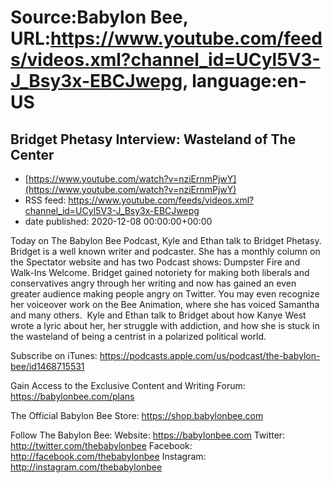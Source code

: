 # Source:Babylon Bee, URL:https://www.youtube.com/feeds/videos.xml?channel_id=UCyl5V3-J_Bsy3x-EBCJwepg, language:en-US

## Bridget Phetasy Interview: Wasteland of The Center
 - [https://www.youtube.com/watch?v=nziErnmPjwY](https://www.youtube.com/watch?v=nziErnmPjwY)
 - RSS feed: https://www.youtube.com/feeds/videos.xml?channel_id=UCyl5V3-J_Bsy3x-EBCJwepg
 - date published: 2020-12-08 00:00:00+00:00

Today on The Babylon Bee Podcast, Kyle and Ethan talk to Bridget Phetasy. Bridget is a well known writer and podcaster. She has a monthly column on the Spectator website and has two Podcast shows: Dumpster Fire and Walk-Ins Welcome. Bridget gained notoriety for making both liberals and conservatives angry through her writing and now has gained an even greater audience making people angry on Twitter. You may even recognize her voiceover work on the Bee Animation, where she has voiced Samantha and many others.  Kyle and Ethan talk to Bridget about how Kanye West wrote a lyric about her, her struggle with addiction, and how she is stuck in the wasteland of being a centrist in a polarized political world. 

Subscribe on iTunes: https://podcasts.apple.com/us/podcast/the-babylon-bee/id1468715531

Gain Access to the Exclusive Content and Writing Forum: https://babylonbee.com/plans

The Official Babylon Bee Store: https://shop.babylonbee.com

Follow The Babylon Bee:
Website: https://babylonbee.com
Twitter: http://twitter.com/thebabylonbee
Facebook: http://facebook.com/thebabylonbee
Instagram: http://instagram.com/thebabylonbee

